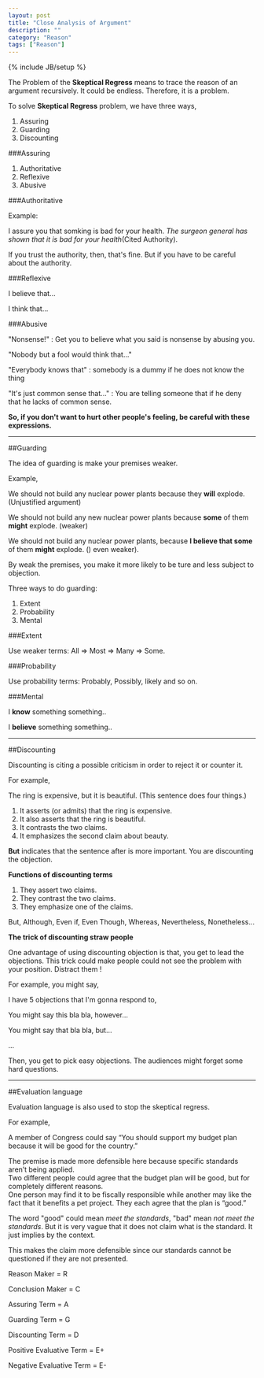 ```yaml
---
layout: post
title: "Close Analysis of Argument"
description: ""
category: "Reason"
tags: ["Reason"]
---
```

{% include JB/setup %}

The Problem of the **Skeptical Regress** means to trace the reason of an argument recursively. 
It could be endless. Therefore, it is a problem.

To solve **Skeptical Regress** problem, we have three ways,

1. Assuring
2. Guarding
3. Discounting 

<!--more-->

###Assuring

1. Authoritative
2. Reflexive
3. Abusive

###Authoritative

Example:

I assure you that somking is bad for your health. *The surgeon general has shown that it is bad for your 
health*(Cited Authority).

If you trust the authority, then, that's fine. But if you have to be careful about the authority.

###Reflexive

I believe that...

I think that...

###Abusive

"Nonsense!" : Get you to believe what you said is nonsense by abusing you.

"Nobody but a fool would think that..."

"Everybody knows that" : somebody is a dummy if he does not know the thing

"It's just common sense that..." : You are telling someone that if he deny that he lacks of common sense.

**So, if you don't want to hurt other people's feeling, be careful with these expressions.**

---

##Guarding 

The idea of guarding is make your premises weaker.

Example, 

We should not build any nuclear power plants because they **will** explode. (Unjustified argument)

We should not build any new nuclear power plants because **some** of them **might** explode. (weaker)

We should not build any nuclear power plants, because **I believe that some** of them **might** explode. ()
even weaker).

By weak the premises, you make it more likely to be ture and less subject to objection.

Three ways to do guarding:

1. Extent
2. Probability
3. Mental

###Extent

Use weaker terms: All $\Rightarrow$ Most $\Rightarrow$ Many $\Rightarrow$ Some.

###Probability

Use probability terms: Probably, Possibly, likely and so on.

###Mental

I **know** something something..

I **believe** something something..

---

##Discounting

Discounting is citing a possible criticism in order to reject it or counter it.

For example, 

The ring is expensive, but it is beautiful. (This sentence does four things.)

1. It asserts (or admits) that the ring is expensive.
2. It also asserts that the ring is beautiful.
3. It contrasts the two claims.
4. It emphasizes the second claim about beauty.

**But** indicates that the sentence after is more important. You are discounting the objection.

**Functions of discounting terms**

1. They assert two claims.
2. They contrast the two claims.
3. They emphasize one of the claims.

But, Although, Even if, Even Though, Whereas, Nevertheless, Nonetheless...

**The trick of discounting straw people**

One advantage of using discounting objection is that, you get to lead the objections. This trick could
make people could not see the problem with your position. Distract them !

For example, you might say,

I have 5 objections that I'm gonna respond to,

You might say this bla bla, however...

You might say that bla bla, but...

...

Then, you get to pick easy objections. The audiences might forget some hard questions.

---

##Evaluation language

Evaluation language is also used to stop the skeptical regress. 

For example, 

A member of Congress could say “You should support my budget plan because it will be good for the country.”

The premise is made more defensible here because specific standards aren’t being applied.  
Two different people could agree that the budget plan will be good, but for completely different reasons.  
One  person may find it to be fiscally responsible while another may like the fact that it benefits a 
pet project.  They each agree that the plan is “good.”

The word "good" could mean *meet the standards*, "bad" mean *not meet the standards*. But it is very
vague that it does not claim what is the standard. It just implies by the context.

This makes the claim more defensible since our standards cannot be questioned if they are not presented.


Reason Maker = R

Conclusion Maker = C

Assuring Term = A

Guarding Term = G

Discounting Term = D

Positive Evaluative Term = E+

Negative Evaluative Term = E-


